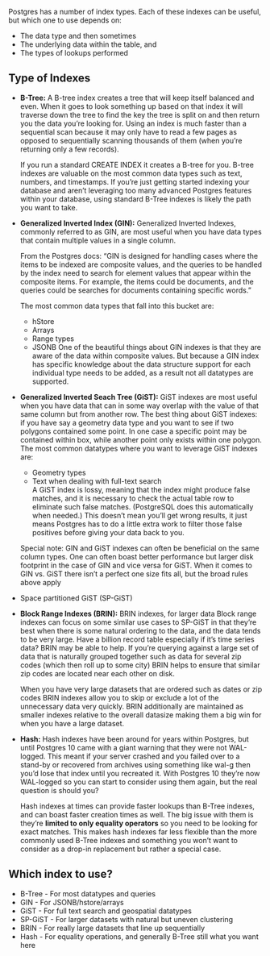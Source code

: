 Postgres has a number of index types. Each of these indexes can be useful, but which one to use depends on:
* The data type and then sometimes 
* The underlying data within the table, and 
* The types of lookups performed

## Type of Indexes

* **B-Tree:**  A B-tree index creates a tree that will keep itself balanced and even. When it goes to look something up based on that index it will traverse down the tree to find the key the tree is split on and then return you the data you’re looking for. Using an index is much faster than a sequential scan because it may only have to read a few pages as opposed to sequentially scanning thousands of them (when you’re returning only a few records).

  If you run a standard CREATE INDEX it creates a B-tree for you. B-tree indexes are valuable on the most common data types such as text, numbers, and timestamps. If you’re just getting started indexing your database and aren’t leveraging too many advanced Postgres features within your database, using standard B-Tree indexes is likely the path you want to take.

* **Generalized Inverted Index (GIN):** Generalized Inverted Indexes, commonly referred to as GIN, are most useful when you have data types that contain multiple values in a single column.

  From the Postgres docs: “GIN is designed for handling cases where the items to be indexed are composite values, and the queries to be handled by the index need to search for element values that appear within the composite items. For example, the items could be documents, and the queries could be searches for documents containing specific words.”

  The most common data types that fall into this bucket are:
  * hStore
  * Arrays
  * Range types
  * JSONB
  One of the beautiful things about GIN indexes is that they are aware of the data within composite values. But because a GIN index has specific knowledge about the data structure support for each individual type needs to be added, as a result not all datatypes are supported.
* **Generalized Inverted Seach Tree (GiST):** GiST indexes are most useful when you have data that can in some way overlap with the value of that same column but from another row. The best thing about GiST indexes: if you have say a geometry data type and you want to see if two polygons contained some point. In one case a specific point may be contained within box, while another point only exists within one polygon. The most common datatypes where you want to leverage GiST indexes are:
  * Geometry types
  * Text when dealing with full-text search  
  A GiST index is lossy, meaning that the index might produce false matches, and it is necessary to check the actual table row to eliminate such false matches. (PostgreSQL does this automatically when needed.) This doesn’t mean you’ll get wrong results, it just means Postgres has to do a little extra work to filter those false positives before giving your data back to you.

  Special note: GIN and GiST indexes can often be beneficial on the same column types. One can often boast better performance but larger disk footprint in the case of GIN and vice versa for GiST. When it comes to GIN vs. GiST there isn’t a perfect one size fits all, but the broad rules above apply
  
* Space partitioned GiST (SP-GiST)
* **Block Range Indexes (BRIN):** BRIN indexes, for larger data Block range indexes can focus on some similar use cases to SP-GiST in that they’re best when there is some natural ordering to the data, and the data tends to be very large. Have a billion record table especially if it’s time series data? BRIN may be able to help. If you’re querying against a large set of data that is naturally grouped together such as data for several zip codes (which then roll up to some city) BRIN helps to ensure that similar zip codes are located near each other on disk.

  When you have very large datasets that are ordered such as dates or zip codes BRIN indexes allow you to skip or exclude a lot of the unnecessary data very quickly. BRIN additionally are maintained as smaller indexes relative to the overall datasize making them a big win for when you have a large dataset.
* **Hash:** Hash indexes have been around for years within Postgres, but until Postgres 10 came with a giant warning that they were not WAL-logged. This meant if your server crashed and you failed over to a stand-by or recovered from archives using something like wal-g then you’d lose that index until you recreated it. With Postgres 10 they’re now WAL-logged so you can start to consider using them again, but the real question is should you?

  Hash indexes at times can provide faster lookups than B-Tree indexes, and can boast faster creation times as well. The big issue with them is they’re **limited to only equality operators** so you need to be looking for exact matches. This makes hash indexes far less flexible than the more commonly used B-Tree indexes and something you won’t want to consider as a drop-in replacement but rather a special case. 
  
## Which index to use?
* B-Tree - For most datatypes and queries
* GIN - For JSONB/hstore/arrays
* GiST - For full text search and geospatial datatypes
* SP-GiST - For larger datasets with natural but uneven clustering
* BRIN - For really large datasets that line up sequentially
* Hash - For equality operations, and generally B-Tree still what you want here  
